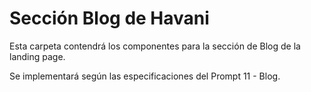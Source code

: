 
# Sección Blog de Havani

Esta carpeta contendrá los componentes para la sección de Blog de la landing page.

Se implementará según las especificaciones del Prompt 11 - Blog.

